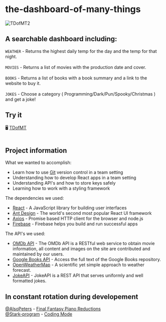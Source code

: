 # the-dashboard-of-many-things
![TDofMT2](https://user-images.githubusercontent.com/36806756/128786146-dfeafc2f-b90b-4be3-ab77-1e0d0e0c2978.png)

## A searchable dashboard including:

`WEATHER` - Returns the highest daily temp for the day and the temp for that night.
<br/>
<br/>
`MOVIES` - Returns a list of movies with the production date and cover. 
<br/>
<br/>
`BOOKS` - Returns a list of books with a book summary and a link to the website to buy it.
<br/>
<br/>
`JOKES` - Choose a category ( Programming/Dark/Pun/Spooky/Christmas ) and get a joke!
 

## Try it 
:desktop_computer:  [TDofMT](https://dashboard-of-many-things.web.app/)
<br/>
<br/>

## Project information
What we wanted to accomplish:
- Learn how to use [Git](https://git-scm.com/downloads) version control in a team setting
- Understanding how to develop React apps in a team setting
- Understanding API's and how to store keys safely
- Learning how to work with a styling framework

The dependencies we used:
- [React](https://reactjs.org/) - A JavaScript library for building user interfaces
- [Ant Design](https://ant.design/) - The world's second most popular React UI framework
- [Axios](https://github.com/axios/axios) - Promise based HTTP client for the browser and node.js
- [Firebase](https://firebase.google.com/) - Firebase helps you build and run successful apps

The API's we used:
- [OMDb API](https://www.omdbapi.com/) - The OMDb API is a RESTful web service to obtain movie information, all content and images on the site are contributed and maintained by our users.
- [Google Books API](https://developers.google.com/books) - Access the full text of the Google Books repository. 
- [OpenWeatherMap](https://openweathermap.org/api) - A scientific yet simple approach to weather forecast.
- [JokeAPI](https://v2.jokeapi.dev) - JokeAPI is a REST API that serves uniformly and well formatted jokes.

## In constant rotation during developement 
[@AlsoPeters](https://github.com/AlsoPeters) - [Final Fantasy Piano Reductions](https://open.spotify.com/album/0h4GlJ8QkzMCeDWGji9DIt?si=SoCETQF1TXO6N79tpKnI8A&dl_branch=1)
<br/>
[@Stark-program](https://github.com/Stark-program) - [Coding Mode](https://open.spotify.com/playlist/37i9dQZF1DX5trt9i14X7j?si=b07375df1c7142c1)

